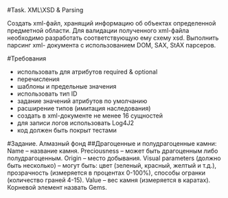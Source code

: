 #Task. XML\XSD & Parsing

Cоздать xml-файл, хранящий информацию об объектах определенной предметной области. Для валидации полученного xml-файла необходимо разработать соответствующую ему схему xsd. Выполнить парсинг xml- документа с использованием DOM, SAX, StAX парсеров.

#Требования
- использовать для атрибутов required & optional
- перечисления
- шаблоны и предельные значения
- использовать тип ID
- задание значений атрибутов по умолчанию
- расширение типов (имитация наследования)
- создать в xml-документе не менее 16 сущностей
- для записи логов использовать Log4J2
- код должен быть покрыт тестами

#Задание. Алмазный фонд
##Драгоценные и полудрагоценные камни:
Name – название камня.
Preciousness – может быть драгоценным либо полудрагоценным.
Origin – место добывания.
Visual parameters (должно быть несколько) – могут быть: цвет (зеленый, красный, желтый и т.д.), прозрачность (измеряется в процентах 0-100%), способы огранки (количество граней 4-15).
Value – вес камня (измеряется в каратах).
Корневой элемент назвать Gems.
